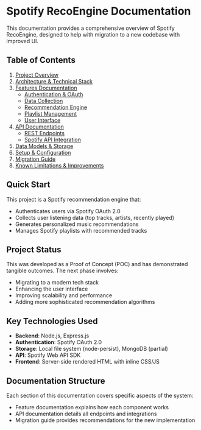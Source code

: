 # Spotify RecoEngine Documentation

This documentation provides a comprehensive overview of Spotify RecoEngine, designed to help with migration to a new codebase with improved UI.

## Table of Contents

1. [Project Overview](./project-overview.md)
2. [Architecture & Technical Stack](./architecture.md)
3. [Features Documentation](./features/README.md)
   - [Authentication & OAuth](./features/authentication.md)
   - [Data Collection](./features/data-collection.md)
   - [Recommendation Engine](./features/recommendation-engine.md)
   - [Playlist Management](./features/playlist-management.md)
   - [User Interface](./features/user-interface.md)
4. [API Documentation](./api/README.md)
   - [REST Endpoints](./api/endpoints.md)
   - [Spotify API Integration](./api/spotify-integration.md)
5. [Data Models & Storage](./data-models.md)
6. [Setup & Configuration](./setup.md)
7. [Migration Guide](./migration-guide.md)
8. [Known Limitations & Improvements](./limitations.md)

## Quick Start

This project is a Spotify recommendation engine that:
- Authenticates users via Spotify OAuth 2.0
- Collects user listening data (top tracks, artists, recently played)
- Generates personalized music recommendations
- Manages Spotify playlists with recommended tracks

## Project Status

This was developed as a Proof of Concept (POC) and has demonstrated tangible outcomes. The next phase involves:
- Migrating to a modern tech stack
- Enhancing the user interface
- Improving scalability and performance
- Adding more sophisticated recommendation algorithms

## Key Technologies Used

- **Backend**: Node.js, Express.js
- **Authentication**: Spotify OAuth 2.0
- **Storage**: Local file system (node-persist), MongoDB (partial)
- **API**: Spotify Web API SDK
- **Frontend**: Server-side rendered HTML with inline CSS/JS

## Documentation Structure

Each section of this documentation covers specific aspects of the system:
- Feature documentation explains how each component works
- API documentation details all endpoints and integrations
- Migration guide provides recommendations for the new implementation